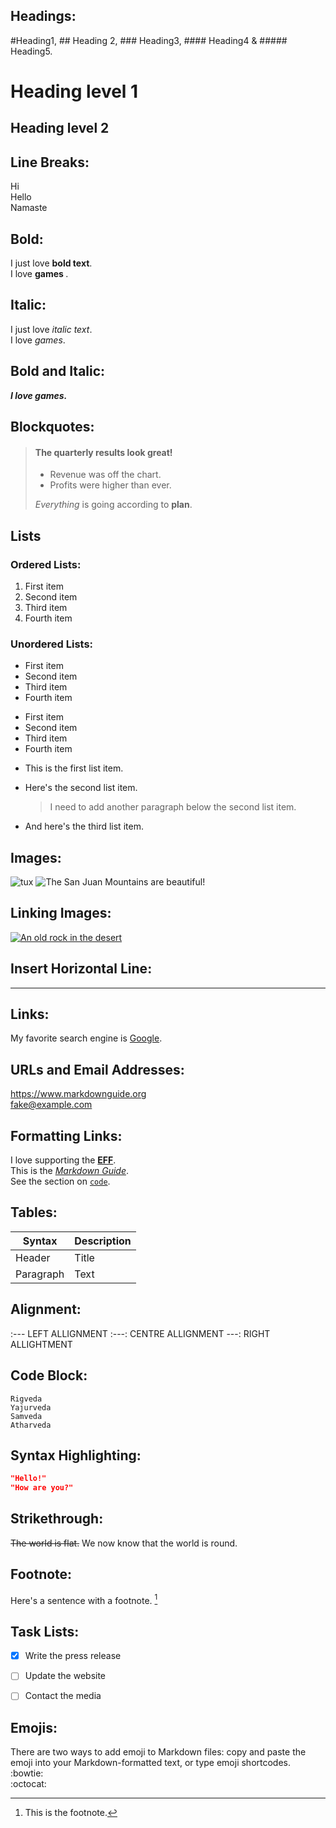 ## Headings:
#Heading1, ## Heading 2, ### Heading3, #### Heading4 & ##### Heading5.

Heading level 1   
===============

Heading level 2
--------------- 

## Line Breaks:
Hi<br>
Hello<br>
Namaste</br>

## Bold:
I just love **bold text**.<br>
I love <strong> games </strong>.<br>

## Italic:
I just love *italic text*.<br>
I love  _games_.<br>

## Bold and Italic:
***I love games.***<br>

## Blockquotes:
> #### The quarterly results look great!
>
> - Revenue was off the chart.
> - Profits were higher than ever.
>
> *Everything* is going according to **plan**.

## Lists
### Ordered Lists:
1. First item
2. Second item
3. Third item
4. Fourth item 

### Unordered Lists:
- First item
- Second item
- Third item
- Fourth item 

+ First item
+ Second item
+ Third item
+ Fourth item 


* This is the first list item.
* Here's the second list item.

  > I need to add another paragraph below the second list item.

* And here's the third list item.

## Images:
![tux](https://1000logos.net/wp-content/uploads/2017/03/LINUX-LOGO.png)
![The San Juan Mountains are beautiful!](/assets/images/san-juan-mountains.jpg "San Juan Mountains")


## Linking Images:
[![An old rock in the desert](/assets/images/shiprock.jpg "Shiprock, New Mexico by Beau Rogers")](https://www.flickr.com/photos/beaurogers/31833779864/in/photolist-Qv3rFw-34mt9F-a9Cmfy-5Ha3Zi-9msKdv-o3hgjr-hWpUte-4WMsJ1-KUQ8N-deshUb-vssBD-6CQci6-8AFCiD-zsJWT-nNfsgB-dPDwZJ-bn9JGn-5HtSXY-6CUhAL-a4UTXB-ugPum-KUPSo-fBLNm-6CUmpy-4WMsc9-8a7D3T-83KJev-6CQ2bK-nNusHJ-a78rQH-nw3NvT-7aq2qf-8wwBso-3nNceh-ugSKP-4mh4kh-bbeeqH-a7biME-q3PtTf-brFpgb-cg38zw-bXMZc-nJPELD-f58Lmo-bXMYG-bz8AAi-bxNtNT-bXMYi-bXMY6-bXMYv)

## Insert Horizontal Line:
---

##  Links:
My favorite search engine is [Google](https://www.google.com/).

## URLs and Email Addresses:
<https://www.markdownguide.org> <br>
<fake@example.com>

## Formatting Links:
I love supporting the **[EFF](https://eff.org)**. <br>
This is the *[Markdown Guide](https://www.markdownguide.org)*. <br>
See the section on [`code`](#code). <br>

## Tables:
| Syntax      | Description |
| ----------- | ----------- |
| Header      | Title       |
| Paragraph   | Text        |

## Alignment:
:---  LEFT ALLIGNMENT
:---: CENTRE ALLIGNMENT
---: RIGHT ALLIGHTMENT


## Code Block:
```
Rigveda
Yajurveda
Samveda
Atharveda
```

## Syntax Highlighting:
```json
"Hello!" 
"How are you?"
```


## Strikethrough:
~~The world is flat.~~ We now know that the world is round.


## Footnote:
Here's a sentence with a footnote. [^1]
[^1]: This is the footnote. 

## Task Lists:
- [x] Write the press release
- [ ] Update the website
- [ ] Contact the media


## Emojis:
There are two ways to add emoji to Markdown files: copy and paste the emoji into your Markdown-formatted text, or type emoji shortcodes.<br>
:bowtie: <br>
:octocat: <br>
